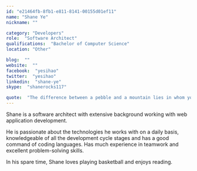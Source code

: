 ```yaml
---
id: "e21464fb-8fb1-e811-8141-00155d01ef11"
name: "Shane Ye"
nickname: ""

category: "Developers"
role:  "Software Architect"
qualifications:  "Bachelor of Computer Science"
location: "Other"

blog:  ""
website:  ""
facebook:  "yesihao"
twitter:  "yesihao"
linkedin:  "shane-ye"
skype:  "shanerocks117"

quote:  "The difference between a pebble and a mountain lies in whom you ask to move it."
---
```


Shane is a software architect with extensive background working with web application development.   

He is passionate about the technologies he works with on a daily basis, knowledgeable of all the development cycle stages and has a good command of coding languages. Has much experience in teamwork and excellent problem-solving skills.  

In his spare time, Shane loves playing basketball and enjoys reading.
